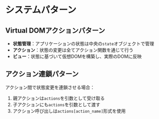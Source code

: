# システムパターン

## Virtual DOMアクションパターン
- **状態管理**：アプリケーションの状態は中央の`state`オブジェクトで管理
- **アクション**：状態の変更は全てアクション関数を通じて行う
- **ビュー**：状態に基づいて仮想DOMを構築し、実際のDOMに反映

## アクション連鎖パターン
アクション間で状態変更を連鎖させる場合：
1. 親アクションは`actions`を引数として受け取る
2. 子アクションにも`actions`を引数として渡す
3. アクション呼び出しは`actions[action_name]`形式を使用
